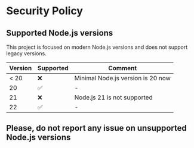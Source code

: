 # Security Policy

## Supported Node.js versions

This project is focused on modern Node.js versions and does not support legacy versions.

| Version | Supported          | Comment                           |
|---------|--------------------|-----------------------------------|
| < 20    | :x:                | Minimal Node.js version is 20 now |
| 20      | :white_check_mark: | -                                 |
| 21      | :x:                | Node.js 21 is not supported       |
| 22      | :white_check_mark: | -                                 |

## Please, do not report any issue on unsupported Node.js versions
